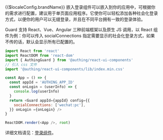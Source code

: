 {{$localeConfig.brandName}} 嵌入登录组件可以嵌入到你的应用中，可根据你的需求进行配置，建议用于单页面应用程序。它使你可以轻松添加各种社会化登录方式，以便你的用户可以无缝登录，并且在不同平台拥有一致的登录体验。

Guard 支持 React、Vue、Angular 三种前端框架以及原生 JS 调用，以 React 组件为例：你可以传入 socialConnections 指定需要显示的社会化登录方式，如果不传的话，默认会显示所有已配置的。

```javascript
import React from 'react'
import ReactDOM from 'react-dom'
import { AuthingGuard } from '@authing/react-ui-components'
// 引入 css 文件
import '@authing/react-ui-components/lib/index.min.css'

const App = () => {
  const appId = 'AUTHING_APP_ID'
  const onLogin = (userInfo) => {
    console.log(userInfo)
  }
  return <Guard appId={appId} config={{
    socialConnections: ['wechat:pc'],
  }} onLogin ={onLogin} />
}

ReactDOM.render(<App />, root)
```


详细文档请见：[登录组件](../../../../reference/guard/README.md)。
